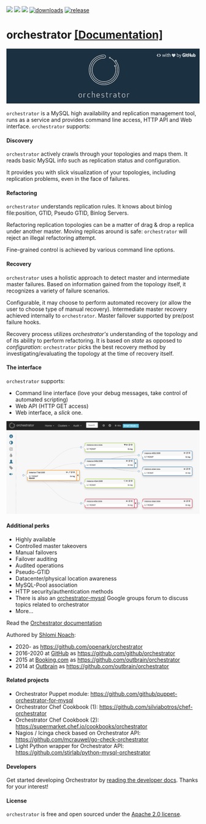 ![](https://github.com/openark/orchestrator/workflows/CI/badge.svg)
![](https://github.com/openark/orchestrator/workflows/upgrade/badge.svg)
![](https://github.com/openark/orchestrator/workflows/system%20tests/badge.svg)
[![downloads](https://img.shields.io/github/downloads/openark/orchestrator/total.svg)](https://github.com/openark/orchestrator/releases) [![release](https://img.shields.io/github/release/openark/orchestrator.svg)](https://github.com/openark/orchestrator/releases)

# orchestrator [[Documentation]](https://github.com/openark/orchestrator/tree/master/docs)


![Orchestrator logo](https://github.com/openark/orchestrator/raw/master/docs/images/orchestrator-logo-wide.png)

`orchestrator` is a MySQL high availability and replication management tool, runs as a service and provides command line access, HTTP API and Web interface. `orchestrator` supports:

#### Discovery

`orchestrator` actively crawls through your topologies and maps them. It reads basic MySQL info such as replication status and configuration.

It provides you with slick visualization of your topologies, including replication problems, even in the face of failures.

#### Refactoring

`orchestrator` understands replication rules. It knows about binlog file:position, GTID, Pseudo GTID, Binlog Servers.

Refactoring replication topologies can be a matter of drag & drop a replica under another master. Moving replicas around is safe: `orchestrator` will reject an illegal refactoring attempt.

Fine-grained control is achieved by various command line options.

#### Recovery

`orchestrator` uses a holistic approach to detect master and intermediate master failures. Based on information gained from the topology itself, it recognizes a variety of failure scenarios.

Configurable, it may choose to perform automated recovery (or allow the user to choose type of manual recovery). Intermediate master recovery achieved internally to `orchestrator`. Master failover supported by pre/post failure hooks.

Recovery process utilizes _orchestrator's_ understanding of the topology and of its ability to perform refactoring. It is based on _state_ as opposed to _configuration_: `orchestrator` picks the best recovery method by investigating/evaluating the topology at the time of
recovery itself.

#### The interface

`orchestrator` supports:

- Command line interface (love your debug messages, take control of automated scripting)
- Web API (HTTP GET access)
- Web interface, a _slick_ one.

![Orcehstrator screenshot](docs/images/orchestrator-topology-8-screenshot.png)

#### Additional perks

- Highly available
- Controlled master takeovers
- Manual failovers
- Failover auditing
- Audited operations
- Pseudo-GTID
- Datacenter/physical location awareness
- MySQL-Pool association
- HTTP security/authentication methods
- There is also an [orchestrator-mysql](https://groups.google.com/forum/#!forum/orchestrator-mysql) Google groups forum to discuss topics related to orchestrator
- More...

Read the [Orchestrator documentation](https://github.com/openark/orchestrator/tree/master/docs)

Authored by [Shlomi Noach](https://github.com/shlomi-noach):

- 2020- as https://github.com/openark/orchestrator
- 2016-2020 at [GitHub](http://github.com) as https://github.com/github/orchestrator
- 2015 at [Booking.com](http://booking.com) as https://github.com/outbrain/orchestrator
- 2014 at [Outbrain](http://outbrain.com) as https://github.com/outbrain/orchestrator

#### Related projects

- Orchestrator Puppet module: https://github.com/github/puppet-orchestrator-for-mysql
- Orchestrator Chef Cookbook (1): https://github.com/silviabotros/chef-orchestrator
- Orchestrator Chef Cookbook (2): https://supermarket.chef.io/cookbooks/orchestrator
- Nagios / Icinga check based on Orchestrator API: https://github.com/mcrauwel/go-check-orchestrator
- Light Python wrapper for Orchestrator API: https://github.com/stirlab/python-mysql-orchestrator

#### Developers

Get started developing Orchestrator by [reading the developer docs](/docs/developers.md). Thanks for your interest!

#### License

`orchestrator` is free and open sourced under the [Apache 2.0 license](LICENSE).
